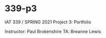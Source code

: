 # 339-p3

IAT 339 / SPRING 2021
Project 3: Portfolio

Instructor: Paul Brokenshire
TA: Breanne Lewis
